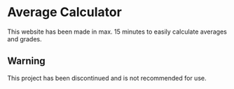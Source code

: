 # Average Calculator

This website has been made in max. 15 minutes to easily calculate averages and grades.

## Warning
This project has been discontinued and is not recommended for use.
